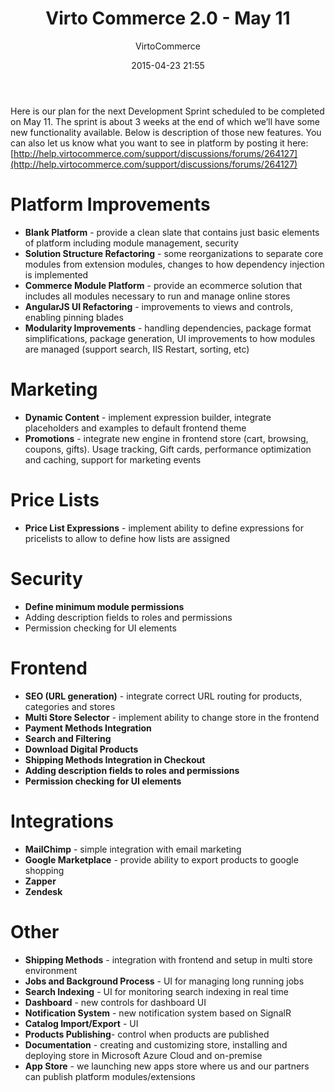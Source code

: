 ﻿---
author: VirtoCommerce
date: 2015-04-23 21:55
permalink: blogs/news/virtocommerce-2-0-may-11
tags: [aspstore, ecommerce, mailchimp, marketing, marketplace, open source, promotions, search indexing, seo, zapper, zendesk]
title: "Virto Commerce 2.0 - May 11"
published: Private
---
Here is our plan for the next Development Sprint scheduled to be completed on May 11. The sprint is about 3 weeks at the end of which we’ll have some new functionality available. Below is description of those new features. You can also let us know what you want to see in platform by posting it here: [http://help.virtocommerce.com/support/discussions/forums/264127](http://help.virtocommerce.com/support/discussions/forums/264127)
<!--excerpt-->
# Platform Improvements

* **Blank Platform** - provide a clean slate that contains just basic elements of platform including module management, security
* **Solution Structure&nbsp;Refactoring** - some reorganizations to separate core modules from extension modules, changes to how&nbsp;dependency injection is implemented
* **Commerce Module Platform** - provide an ecommerce solution that includes all modules necessary to run and manage online stores
* **AngularJS UI Refactoring** - improvements to views and controls, enabling pinning blades
* **Modularity Improvements** - handling dependencies, package format simplifications, package generation, UI improvements to how modules are managed (support search, IIS Restart, sorting, etc)

# Marketing

* **Dynamic Content** - implement expression builder, integrate placeholders and examples to default frontend theme
* **Promotions** - integrate new engine in frontend store (cart, browsing, coupons, gifts). Usage tracking, Gift cards, performance optimization and caching, support for marketing events

# Price Lists

* **Price List Expressions** - implement ability to define expressions for pricelists to allow to define how lists are assigned

# Security

* **Define minimum module permissions**
* Adding description fields to roles and permissions
* Permission checking for UI elements

# Frontend

* **SEO (URL generation)** - integrate correct URL routing for products, categories and stores
* **Multi Store Selector** - implement ability to change store in the frontend
* **Payment Methods Integration**
* **Search and Filtering**
* **Download Digital Products**
* **Shipping Methods Integration in Checkout**
* **Adding description fields to roles and permissions**
* **Permission checking for UI elements**

# Integrations

* **MailChimp** - simple integration with email marketing
* **Google Marketplace** - provide ability to export products to google shopping
* **Zapper**
* **Zendesk**

# Other

* **Shipping Methods** - integration with frontend and setup in multi store environment
* **Jobs and Background Process** - UI for managing long running jobs
* **Search Indexing** - UI for monitoring search indexing in real time
* **Dashboard** - new controls for dashboard UI
* **Notification System** - new notification system based on SignalR
* **Catalog Import/Export** - UI
* **Products Publishing**- control when products are published
* **Documentation** - creating and customizing store, installing and deploying store in Microsoft Azure Cloud and on-premise
* **App Store** - we launching new apps store where us and our partners can publish platform modules/extensions
